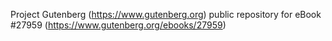 Project Gutenberg (https://www.gutenberg.org) public repository for eBook #27959 (https://www.gutenberg.org/ebooks/27959)
